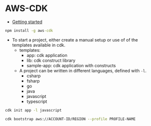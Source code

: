 # AWS-CDK

- [Getting started](https://docs.aws.amazon.com/cdk/v2/guide/getting_started.html)

```cmd
npm install -g aws-cdk
```

- To start a project, either create a manual setup or use of of the templates available in cdk.
  - templates:
    - app: cdk application
    - lib: cdk construct library
    - sample-app: cdk application with constructs
  - A project can be written in different languages, defined with `-l`.
    - csharp
    - fsharp
    - go
    - java
    - javascript
    - typescript

```bash
cdk init app -l javascript
```

```bash
cdk bootstrap aws://ACCOUNT-ID/REGION --profile PROFILE-NAME
```

